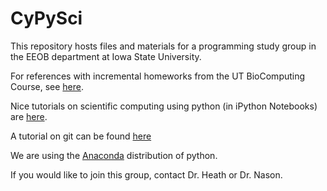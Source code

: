 # CyPySci

This repository hosts files and materials for a programming study group in the EEOB department at Iowa State University.

For references with incremental homeworks from the UT BioComputing Course, see [here](https://github.com/sjspielman/UTbiocomputing2015). 

Nice tutorials on scientific computing using python (in iPython Notebooks) are [here](http://nbviewer.ipython.org/github/jrjohansson/scientific-python-lectures/tree/master/).

A tutorial on git can be found [here](https://git.lumc.nl/humgen/programming-course/ipython_notebook/82a1fcf6b5abb24243494233577d68c9837221cc/git.ipynb)

We are using the [Anaconda](https://www.continuum.io/downloads) distribution of python.

If you would like to join this group, contact Dr. Heath or Dr. Nason.
